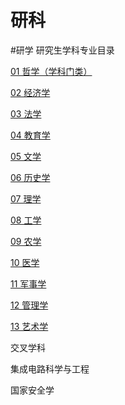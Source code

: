 # 研科
#研学
研究生学科专业目录

[01 哲学（学科门类）](笔记本/研究型/研科/01%20哲学（学科门类%20365eb.md)

[02 经济学](笔记本/研究型/研科/02%20经济学%206fc08.md)

[03 法学](笔记本/研究型/研科/03%20法学%2042337.md)

[04 教育学](笔记本/研究型/研科/04%20教育学%2064f97.md)

[05 文学](笔记本/研究型/研科/05%20文学%20b66ec.md)

[06 历史学](笔记本/研究型/研科/06%20历史学%209739e.md)

[07 理学](笔记本/研究型/研科/07%20理学%2023a0c.md)

[08 工学](笔记本/研究型/研科/08%20工学%2084973.md)

[09 农学](笔记本/研究型/研科/09%20农学%202b476.md)

[10 医学](笔记本/研究型/研科/10%20医学%20a8502.md)

[11 军事学](笔记本/研究型/研科/11%20军事学%20391fe.md)

[12 管理学](笔记本/研究型/研科/12%20管理学%20debef.md)

[13 艺术学](笔记本/研究型/研科/13%20艺术学%20a4de1.md)

交叉学科

集成电路科学与工程

国家安全学